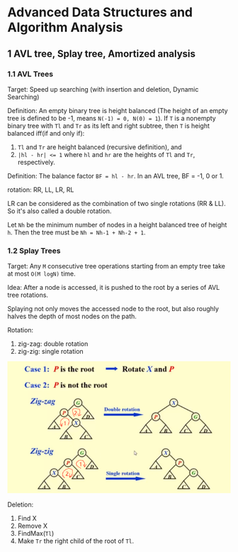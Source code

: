 # Advanced Data Structures and Algorithm Analysis

## 1 AVL tree, Splay tree, Amortized analysis

### 1.1 AVL Trees

Target: Speed up searching (with insertion and deletion, Dynamic Searching)

Definition: An empty binary tree is height balanced (The height of an empty tree is defined to be -1, means `N(-1) = 0, N(0) = 1`). If `T` is a nonempty binary tree with `Tl` and `Tr` as its left and right subtree, then `T` is height balanced iff(if and only if):
1. `Tl` and `Tr` are height balanced (recursive definition), and
2. `|hl - hr| <= 1` where `hl` and `hr` are the heights of `Tl` and `Tr`, respectively.

Definition: The balance factor `BF = hl - hr`. In an AVL tree, BF = -1, 0 or 1.

rotation: RR, LL, LR, RL

LR can be considered as the combination of two single rotations (RR & LL). So it's also called a double rotation.

Let `Nh` be the minimum number of nodes in a height balanced tree of height `h`. Then the tree must be `Nh = Nh-1 + Nh-2 + 1`.

### 1.2 Splay Trees

Target: Any `M` consecutive tree operations starting from an empty tree take at most `O(M logN)` time.

Idea: After a node is accessed, it is pushed to the root by a series of AVL tree rotations.

Splaying not only moves the accessed node to the root, but also roughly halves the depth of most nodes on the path.

Rotation:
1. zig-zag: double rotation
2. zig-zig: single rotation

![splay_tree_rotate](./pic/splay_tree_rotate.png)

Deletion:
1. Find X
2. Remove X
3. FindMax(`Tl`)
4. Make `Tr` the right child of the root of `Tl`.
